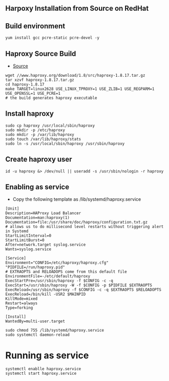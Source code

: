 ## Harpoxy  Installation from Source on RedHat

## Build environment
```
yum install gcc pcre-static pcre-devel -y
```
## Haproxy Source Build
* [Source](http://www.haproxy.org/download/)
```
wget //www.haproxy.org/download/1.8/src/haproxy-1.8.17.tar.gz
tar xzvf haproxy-1.8.17.tar.gz
cd haproxy-1.8.17
make TARGET=linux2628 USE_LINUX_TPROXY=1 USE_ZLIB=1 USE_REGPARM=1 USE_OPENSSL=1 USE_PCRE=1
# the build generates haproxy executable
```

##  Install haproxy
```
sudo cp haproxy /usr/local/sbin/haproxy
sudo mkdir -p /etc/haproxy
sudo mkdir -p /var/lib/haproxy 
sudo touch /var/lib/haproxy/stats
sudo ln -s /usr/local/sbin/haproxy /usr/sbin/haproxy
```

## Create haproxy user
```
id -u haproxy &> /dev/null || useradd -s /usr/sbin/nologin -r haproxy 
```

## Enabling as service 
* Copy the following template as /lib/systemd/haproxy.service
```
[Unit]
Description=HAProxy Load Balancer
Documentation=man:haproxy(1)
Documentation=file:/usr/share/doc/haproxy/configuration.txt.gz
# allows us to do millisecond level restarts without triggering alert in Systemd
StartLimitInterval=0
StartLimitBurst=0
After=network.target syslog.service
Wants=syslog.service

[Service]
Environment="CONFIG=/etc/haproxy/haproxy.cfg" "PIDFILE=/run/haproxy.pid"
# EXTRAOPTS and RELOADOPS come from this default file
EnvironmentFile=-/etc/default/haproxy
ExecStartPre=/usr/sbin/haproxy -f $CONFIG -c -q
ExecStart=/usr/sbin/haproxy -W -f $CONFIG -p $PIDFILE $EXTRAOPTS
ExecReload=/usr/sbin/haproxy -f $CONFIG -c -q $EXTRAOPTS $RELOADOPTS
ExecReload=/bin/kill -USR2 $MAINPID
KillMode=mixed
Restart=always
Type=forking

[Install]
WantedBy=multi-user.target

```
```
sudo chmod 755 /lib/systemd/haproxy.service
sudo systemctl daemon-reload
```
# Running as service 
```
systemctl enablle haproxy.service
systemctl start haproxy.service
```
